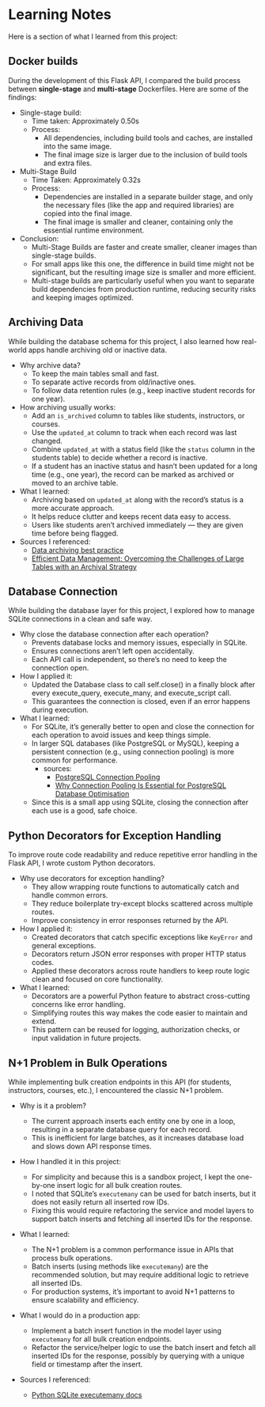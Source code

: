 # Learning Notes

Here is a section of what I learned from this project:

## Docker builds
During the development of this Flask API, I compared the build process between **single-stage** and **multi-stage** Dockerfiles. Here are some of the findings:
- Single-stage build: 
  - Time taken: Approximately 0.50s
  - Process:
    - All dependencies, including build tools and caches, are installed into the same image.
    - The final image size is larger due to the inclusion of build tools and extra files.
- Multi-Stage Build
  - Time Taken: Approximately 0.32s
  - Process:
    - Dependencies are installed in a separate builder stage, and only the necessary files (like the app and required libraries) are copied into the final image.
    - The final image is smaller and cleaner, containing only the essential runtime environment.
- Conclusion:
  - Multi-Stage Builds are faster and create smaller, cleaner images than single-stage builds.
  - For small apps like this one, the difference in build time might not be significant, but the resulting image size is smaller and more efficient.
  - Multi-stage builds are particularly useful when you want to separate build dependencies from production runtime, reducing security risks and keeping images optimized.

## Archiving Data

While building the database schema for this project, I also learned how real-world apps handle archiving old or inactive data.

- Why archive data?
  - To keep the main tables small and fast.
  - To separate active records from old/inactive ones.
  - To follow data retention rules (e.g., keep inactive student records for one year).
- How archiving usually works:
  - Add an `is_archived` column to tables like students, instructors, or courses.
  - Use the `updated_at` column to track when each record was last changed.
  - Combine `updated_at` with a status field (like the `status` column in the students table) to decide whether a record is inactive.
  - If a student has an inactive status and hasn’t been updated for a long time (e.g., one year), the record can be marked as archived or moved to an archive table.
- What I learned:
  - Archiving based on `updated_at` along with the record’s status is a more accurate approach.
  - It helps reduce clutter and keeps recent data easy to access.
  - Users like students aren’t archived immediately — they are given time before being flagged.
- Sources I referenced:
  - [Data archiving best practice](https://success.outsystems.com/documentation/outsystems_developer_cloud/building_apps/data_management/best_practices_for_data_management/data_archiving_best_practice)
  - [Efficient Data Management: Overcoming the Challenges of Large Tables with an Archival Strategy](https://opensource-db.com/efficient-data-management-overcoming-the-challenges-of-large-tables-with-an-archival-strategy)
  
## Database Connection

While building the database layer for this project, I explored how to manage SQLite connections in a clean and safe way.

- Why close the database connection after each operation?
  - Prevents database locks and memory issues, especially in SQLite.
  - Ensures connections aren’t left open accidentally.
  - Each API call is independent, so there’s no need to keep the connection open.
- How I applied it:
  - Updated the Database class to call self.close() in a finally block after every execute_query, execute_many, and execute_script call.
  - This guarantees the connection is closed, even if an error happens during execution.
- What I learned:
  - For SQLite, it’s generally better to open and close the connection for each operation to avoid issues and keep things simple.
  - In larger SQL databases (like PostgreSQL or MySQL), keeping a persistent connection (e.g., using connection pooling) is more common for performance.
    - sources:
      - [PostgreSQL Connection Pooling](https://www.compilenrun.com/docs/database/postgresql/postgresql-best-practices/postgresql-connection-pooling/?utm_source=chatgpt.com)
      - [Why Connection Pooling Is Essential for PostgreSQL Database Optimisation](https://caw.tech/why-connection-pooling-is-essential-for-postgresql-database-optimisation/)
  - Since this is a small app using SQLite, closing the connection after each use is a good, safe choice.

## Python Decorators for Exception Handling

To improve route code readability and reduce repetitive error handling in the Flask API, I wrote custom Python decorators.

- Why use decorators for exception handling?
  - They allow wrapping route functions to automatically catch and handle common errors.
  - They reduce boilerplate try-except blocks scattered across multiple routes.
  - Improve consistency in error responses returned by the API.
- How I applied it:
  - Created decorators that catch specific exceptions like `KeyError` and general exceptions.
  - Decorators return JSON error responses with proper HTTP status codes.
  - Applied these decorators across route handlers to keep route logic clean and focused on core functionality.
- What I learned:
  - Decorators are a powerful Python feature to abstract cross-cutting concerns like error handling.
  - Simplifying routes this way makes the code easier to maintain and extend.
  - This pattern can be reused for logging, authorization checks, or input validation in future projects.

## N+1 Problem in Bulk Operations

While implementing bulk creation endpoints in this API (for students, instructors, courses, etc.), I encountered the classic N+1 problem.

- Why is it a problem?
  - The current approach inserts each entity one by one in a loop, resulting in a separate database query for each record.
  - This is inefficient for large batches, as it increases database load and slows down API response times.

- How I handled it in this project:
  - For simplicity and because this is a sandbox project, I kept the one-by-one insert logic for all bulk creation routes.
  - I noted that SQLite’s `executemany` can be used for batch inserts, but it does not easily return all inserted row IDs.
  - Fixing this would require refactoring the service and model layers to support batch inserts and fetching all inserted IDs for the response.

- What I learned:
  - The N+1 problem is a common performance issue in APIs that process bulk operations.
  - Batch inserts (using methods like `executemany`) are the recommended solution, but may require additional logic to retrieve all inserted IDs.
  - For production systems, it’s important to avoid N+1 patterns to ensure scalability and efficiency.

- What I would do in a production app:
  - Implement a batch insert function in the model layer using `executemany` for all bulk creation endpoints.
  - Refactor the service/helper logic to use the batch insert and fetch all inserted IDs for the response, possibly by querying with a unique field or timestamp after the insert.

- Sources I referenced:
  - [Python SQLite executemany docs](https://docs.python.org/3/library/sqlite3.html#sqlite3.Cursor.executemany)
